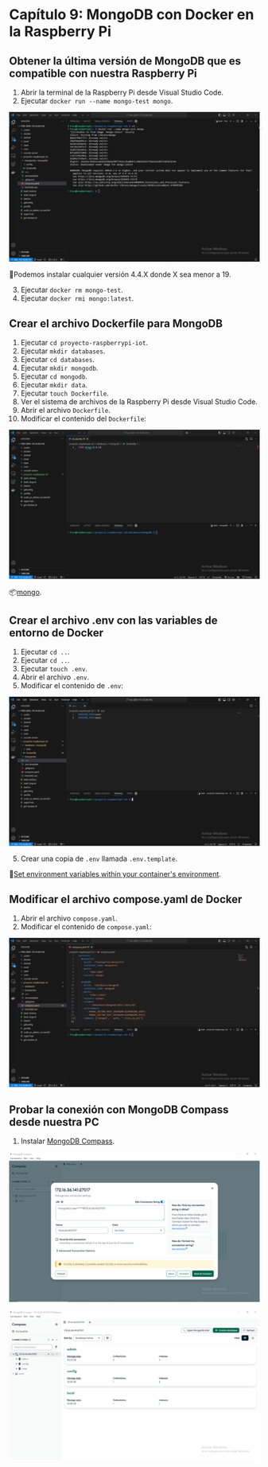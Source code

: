 # Capítulo 9: MongoDB con Docker en la Raspberry Pi

## Obtener la última versión de MongoDB que es compatible con nuestra Raspberry Pi

1. Abrir la terminal de la Raspberry Pi desde Visual Studio Code.
2. Ejecutar `docker run --name mongo-test mongo`.

![Versiones MongoDB](1.png)

📝Podemos instalar cualquier versión 4.4.X donde X sea menor a 19.

3. Ejecutar `docker rm mongo-test`.
4. Ejecutar `docker rmi mongo:latest`.

## Crear el archivo Dockerfile para MongoDB

1. Ejecutar `cd proyecto-raspberrypi-iot`.
2. Ejecutar `mkdir databases`.
3. Ejecutar `cd databases`.
4. Ejecutar `mkdir mongodb`.
5. Ejecutar `cd mongodb`.
6. Ejecutar `mkdir data`.
7. Ejecutar `touch Dockerfile`.
8. Ver el sistema de archivos de la Raspberry Pi desde Visual Studio Code.
9. Abrir el archivo `Dockerfile`.
10. Modificar el contenido del `Dockerfile`:

![Dockerfile](2.png)

📦[mongo](https://hub.docker.com/_/mongo/).

## Crear el archivo .env con las variables de entorno de Docker

1. Ejecutar `cd ..`.
2. Ejecutar `cd ..`.
3. Ejecutar `touch .env`.
4. Abrir el archivo `.env`.
5. Modificar el contenido de `.env`:

![.env](3.png)

5. Crear una copia de `.env` llamada `.env.template`.

📝[Set environment variables within your container's environment](https://docs.docker.com/compose/how-tos/environment-variables/set-environment-variables/).

## Modificar el archivo compose.yaml de Docker

1. Abrir el archivo `compose.yaml`.
2. Modificar el contenido de `compose.yaml`:

![compose.yaml](4.png)

## Probar la conexión con MongoDB Compass desde nuestra PC

1. Instalar [MongoDB Compass](https://www.mongodb.com/try/download/compass).

![Conección](5.png)

![Conectado](6.png)
